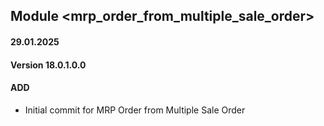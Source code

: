 ## Module <mrp_order_from_multiple_sale_order>
#### 29.01.2025
#### Version 18.0.1.0.0
#### ADD
- Initial commit for MRP Order from Multiple Sale Order

